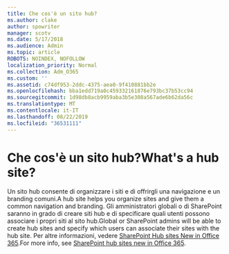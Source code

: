 ```yaml
---
title: Che cos'è un sito hub?
ms.author: clake
author: spowriter
manager: scotv
ms.date: 5/17/2018
ms.audience: Admin
ms.topic: article
ROBOTS: NOINDEX, NOFOLLOW
localization_priority: Normal
ms.collection: Adm_O365
ms.custom: ''
ms.assetid: c74df953-2ddc-4375-aea0-9f410881bb2e
ms.openlocfilehash: bba1edd719a0c459332161876e793bc37b53cc94
ms.sourcegitcommit: 1d98db8acb9959aba3b5e308a567ade6b62da56c
ms.translationtype: MT
ms.contentlocale: it-IT
ms.lasthandoff: 08/22/2019
ms.locfileid: "36531111"
---
```

# <a name="whats-a-hub-site"></a><span data-ttu-id="f730b-102">Che cos'è un sito hub?</span><span class="sxs-lookup"><span data-stu-id="f730b-102">What's a hub site?</span></span>

<span data-ttu-id="f730b-103">Un sito hub consente di organizzare i siti e di offrirgli una navigazione e un branding comuni.</span><span class="sxs-lookup"><span data-stu-id="f730b-103">A hub site helps you organize sites and give them a common navigation and branding.</span></span> <span data-ttu-id="f730b-104">Gli amministratori globali o di SharePoint saranno in grado di creare siti hub e di specificare quali utenti possono associare i propri siti al sito hub.</span><span class="sxs-lookup"><span data-stu-id="f730b-104">Global or SharePoint admins will be able to create hub sites and specify which users can associate their sites with the hub site.</span></span> <span data-ttu-id="f730b-105">Per altre informazioni, vedere [SharePoint Hub sites New in Office 365](https://go.microsoft.com/fwlink/?linkid=869388).</span><span class="sxs-lookup"><span data-stu-id="f730b-105">For more info, see [SharePoint hub sites new in Office 365](https://go.microsoft.com/fwlink/?linkid=869388).</span></span>
  

